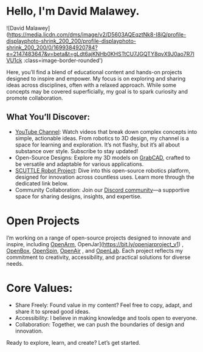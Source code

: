 # Hello, I'm David Malawey.

![David Malawey](https://media.licdn.com/dms/image/v2/D5603AQEqztNk8-I8iQ/profile-displayphoto-shrink_200_200/profile-displayphoto-shrink_200_200/0/1699384920784?e=2147483647&v=beta&t=gLdt6ajKNHb0KHSTtCU7JGQTY8qvX9J0ao7R7IVU1ck :class=image-border-rounded')

Here, you’ll find a blend of educational content and hands-on projects designed to inspire and empower. My focus is on exploring and sharing ideas across disciplines, often with a relaxed approach. While some concepts may be covered superficially, my goal is to spark curiosity and promote collaboration.

## What You’ll Discover:

- [YouTube Channel](https://www.youtube.com/@davidmalawey): Watch videos that break down complex concepts into simple, actionable ideas. From robotics to 3D design, my channel is a space for learning and exploration. It’s not flashy, but it’s all about substance over style. Subscribe to stay updated!
- Open-Source Designs: Explore my 3D models on [GrabCAD](https://grabcad.com/david.m-50), crafted to be versatile and adaptable for various applications.
- [SCUTTLE Robot Project](http://scuttlerobot.org): Dive into this open-source robotics platform, designed for innovation across countless uses. Learn more through the dedicated link below.
- Community Collaboration: Join our [Discord community](https://discord.gg/Ga3A3csy)—a supportive space for sharing designs, insights, and expertise.

# Open Projects

I’m working on a range of open-source projects designed to innovate and inspire, including [OpenArm](https://bit.ly/openarm), OpenJar](https://bit.ly/openjarproject_v1) , [OpenBox](https://bit.ly/openboxproject), [OpenSpin](https:/bit.ly/openspinproject), [OpenAir](https://bit.ly/openairproject) , and [OpenLab](https://bit.ly/openlabproject). Each project reflects my commitment to creativity, accessibility, and practical solutions for diverse needs.

# Core Values:

- Share Freely: Found value in my content? Feel free to copy, adapt, and share it to spread good ideas.
- Accessibility: I believe in making knowledge and tools open to everyone.
- Collaboration: Together, we can push the boundaries of design and innovation.

Ready to explore, learn, and create? Let’s get started.
